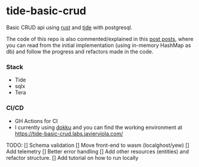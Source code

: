 # tide-basic-crud
Basic CRUD api using [rust](https://www.rust-lang.org/) and [tide](https://github.com/http-rs/tide) with  postgresql.

The code of this repo is also commented/explained in this [post posts](https://javierviola.com/tags/tide/), where you can read from the initial implementation (using in-memory HashMap as db) and follow the progress and refactors made in the code.

### Stack

- Tide
- sqlx
- Tera

### CI/CD
 - GH Actions for CI
 - I currently using [dokku](https://github.com/dokku/dokku) and you can find the working environment at https://tide-basic-crud.labs.javierviola.com/


TODO:
[] Schema validation
[] Move front-end to wasm (localghost/yew)
[] Add telemetry
[] Better error handling
[] Add other resources (entities) and refactor structure.
[] Add tutorial on how to run locally
